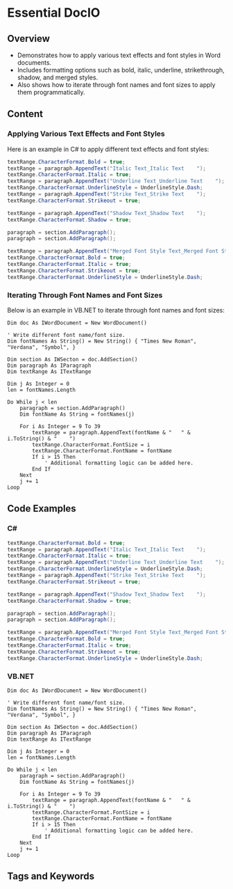 <!--
source: image
domain: syncfusion-sdk
task: pdf-ocr-to-markdown
language: en (keep original; do not translate)
source_filename: page_134.jpeg
document_name: DocIo
page_number: 134
page_id: DocIo#page_134
product: Syncfusion Winforms
version: 11.4.0.26
timestamp: 2025-08-09T04:36:05Z
fidelity: lossless
-->

# Essential DocIO

## Overview
- Demonstrates how to apply various text effects and font styles in Word documents.
- Includes formatting options such as bold, italic, underline, strikethrough, shadow, and merged styles.
- Also shows how to iterate through font names and font sizes to apply them programmatically.

## Content

### Applying Various Text Effects and Font Styles

Here is an example in C# to apply different text effects and font styles:

```csharp
textRange.CharacterFormat.Bold = true;
textRange = paragraph.AppendText("Italic Text_Italic Text    ");
textRange.CharacterFormat.Italic = true;
textRange = paragraph.AppendText("Underline Text_Underline Text    ");
textRange.CharacterFormat.UnderlineStyle = UnderlineStyle.Dash;
textRange = paragraph.AppendText("Strike Text_Strike Text    ");
textRange.CharacterFormat.Strikeout = true;

textRange = paragraph.AppendText("Shadow Text_Shadow Text    ");
textRange.CharacterFormat.Shadow = true;

paragraph = section.AddParagraph();
paragraph = section.AddParagraph();

textRange = paragraph.AppendText("Merged Font Style Text_Merged Font Style Text");
textRange.CharacterFormat.Bold = true;
textRange.CharacterFormat.Italic = true;
textRange.CharacterFormat.Strikeout = true;
textRange.CharacterFormat.UnderlineStyle = UnderlineStyle.Dash;
```

### Iterating Through Font Names and Font Sizes

Below is an example in VB.NET to iterate through font names and font sizes:

```vb.net
Dim doc As IWordDocument = New WordDocument()

' Write different font name/font size.
Dim fontNames As String() = New String() { "Times New Roman", "Verdana", "Symbol", }

Dim section As IWSecton = doc.AddSection()
Dim paragraph As IParagraph
Dim textRange As ITextRange

Dim j As Integer = 0
len = fontNames.Length

Do While j < len
    paragraph = section.AddParagraph()
    Dim fontName As String = fontNames(j)
    
    For i As Integer = 9 To 39
        textRange = paragraph.AppendText(fontName & "   " & i.ToString() & "    ")
        textRange.CharacterFormat.FontSize = i
        textRange.CharacterFormat.FontName = fontName
        If i > 15 Then
            ' Additional formatting logic can be added here.
        End If
    Next
    j += 1
Loop
```

## Code Examples

### C#

```csharp
textRange.CharacterFormat.Bold = true;
textRange = paragraph.AppendText("Italic Text_Italic Text    ");
textRange.CharacterFormat.Italic = true;
textRange = paragraph.AppendText("Underline Text_Underline Text    ");
textRange.CharacterFormat.UnderlineStyle = UnderlineStyle.Dash;
textRange = paragraph.AppendText("Strike Text_Strike Text    ");
textRange.CharacterFormat.Strikeout = true;

textRange = paragraph.AppendText("Shadow Text_Shadow Text    ");
textRange.CharacterFormat.Shadow = true;

paragraph = section.AddParagraph();
paragraph = section.AddParagraph();

textRange = paragraph.AppendText("Merged Font Style Text_Merged Font Style Text");
textRange.CharacterFormat.Bold = true;
textRange.CharacterFormat.Italic = true;
textRange.CharacterFormat.Strikeout = true;
textRange.CharacterFormat.UnderlineStyle = UnderlineStyle.Dash;
```

### VB.NET

```vb.net
Dim doc As IWordDocument = New WordDocument()

' Write different font name/font size.
Dim fontNames As String() = New String() { "Times New Roman", "Verdana", "Symbol", }

Dim section As IWSecton = doc.AddSection()
Dim paragraph As IParagraph
Dim textRange As ITextRange

Dim j As Integer = 0
len = fontNames.Length

Do While j < len
    paragraph = section.AddParagraph()
    Dim fontName As String = fontNames(j)
    
    For i As Integer = 9 To 39
        textRange = paragraph.AppendText(fontName & "   " & i.ToString() & "    ")
        textRange.CharacterFormat.FontSize = i
        textRange.CharacterFormat.FontName = fontName
        If i > 15 Then
            ' Additional formatting logic can be added here.
        End If
    Next
    j += 1
Loop
```

## Tags and Keywords

<!-- tags: [Syncfusion Winforms, DocIO, Word documents, text effects, font styles, document formatting, iterating fonts, font sizes, bold, italic, underline, strikethrough, shadow, merged styles] keywords: [font name, font size, bold, italic, underline, strikethrough, shadow, merged, font styles, text formatting, Syncfusion, DocIO, Word documents] -->